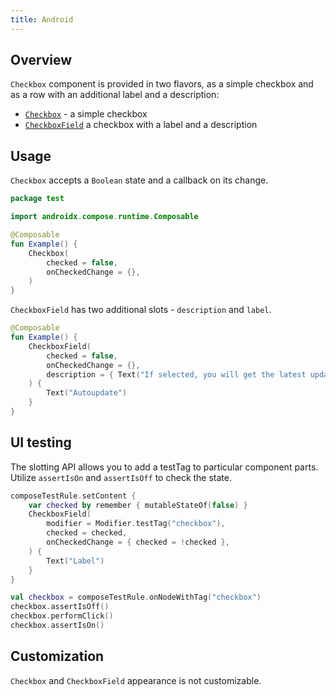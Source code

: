 ```yaml
---
title: Android
---
```


## Overview

`Checkbox` component is provided in two flavors, as a simple checkbox and as a row with an additional label and a description:

- [`Checkbox`](https://kiwicom.github.io/orbit-compose/ui/kiwi.orbit.compose.ui.controls/-checkbox.html) - a simple checkbox
- [`CheckboxField`](https://kiwicom.github.io/orbit-compose/ui/kiwi.orbit.compose.ui.controls/-checkbox-field.html) a checkbox with a label and a description

## Usage

`Checkbox` accepts a `Boolean` state and a callback on its change.

```kotlin
package test

import androidx.compose.runtime.Composable

@Composable
fun Example() {
    Checkbox(
        checked = false,
        onCheckedChange = {},
    )
}
```

`CheckboxField` has two additional slots - `description` and `label`.

```kotlin
@Composable
fun Example() {
    CheckboxField(
        checked = false,
        onCheckedChange = {},
        description = { Text("If selected, you will get the latest updates.") }
    ) {
        Text("Autoupdate")
    }
}
```

## UI testing

The slotting API allows you to add a testTag to particular component parts. Utilize `assertIsOn` and `assertIsOff` to check the state.

```kotlin
composeTestRule.setContent {
    var checked by remember { mutableStateOf(false) }
    CheckboxField(
        modifier = Modifier.testTag("checkbox"),
        checked = checked,
        onCheckedChange = { checked = !checked },
    ) {
        Text("Label")
    }
}

val checkbox = composeTestRule.onNodeWithTag("checkbox")
checkbox.assertIsOff()
checkbox.performClick()
checkbox.assertIsOn()
```

## Customization

`Checkbox` and `CheckboxField` appearance is not customizable.
